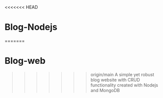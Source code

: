<<<<<<< HEAD
# Blog-Nodejs
=======
# Blog-web
>>>>>>> origin/main
A simple yet robust blog website with CRUD functionality created with Nodejs and MongoDB
